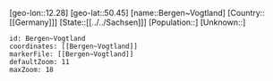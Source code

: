 ﻿---
location: [50.45,12.28]
mapzoom: [7,12] 
mapmarker: city 
type: City
tags:
- geo/City


SpocWebEntityId: 29120
isDeleted: false
confidential: public

---
[geo-lon::12.28]
[geo-lat::50.45]
[name::Bergen~Vogtland]
[Country::[[Germany]]]
[State::[[../../Sachsen]]]
[Population::]
[Unknown::]


```leaflet
id: Bergen~Vogtland
coordinates: [[Bergen~Vogtland]]
markerFile: [[Bergen~Vogtland]]
defaultZoom: 11 
maxZoom: 18
```
